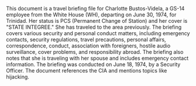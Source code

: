 This document is a travel briefing file for Charlotte Bustos-Videla, a GS-14 employee from the White House (WH), departing on June 30, 1974, for Trinidad. Her status is PCS (Permanent Change of Station) and her cover is "STATE INTEGREE." She has traveled to the area previously. The briefing covers various security and personal conduct matters, including emergency contacts, security regulations, travel precautions, personal affairs, correspondence, conduct, association with foreigners, hostile audio surveillance, cover problems, and responsibility abroad. The briefing also notes that she is traveling with her spouse and includes emergency contact information. The briefing was conducted on June 18, 1974, by a Security Officer. The document references the CIA and mentions topics like hijacking.
